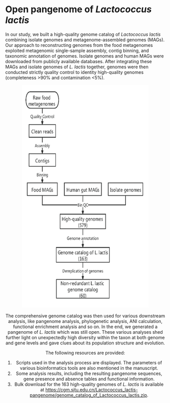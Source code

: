 # Open pangenome of *Lactococcus lactis*
In our study, we built a high-quality genome catalog of *Lactococcus lactis* combining isolate genomes and metagenome-assembled genomes (MAGs). Our approach to reconstructing genomes from the food metagenomes exploited metagenomic single-sample assembly, contig binning, and taxonomic annotation of genomes. Isolate genomes and human MAGs were downloaded from publicly available databases. After integrating these MAGs and isolate genomes of *L. lactis* together, genomes were then conducted strictly quality control to identity high-quality genomes (completeness >90% and contamination <5%).



<div align="center">
    <img src="https://github.com/skye-zhai/analysis-pipeline/blob/main/Pipeline.png" height="700" width="400">
</div>




<div align="center">



The comprehensive genome catalog was then used for various downstream analysis, like pangenome analysis, phylogenetic analysis, ANI calculation, functional enrichment analysis and so on. In the end, we generated a pangenome of *L. lactis* which was still open. These various analyses shed further light on unexpectedly high diversity within the taxon at both genome and gene levels and gave clues about its population structure and evolution. 



The following resources are provided:

1. Scripts used in the analysis process are displayed. The parameters of various bioinformatics tools are also mentioned in the manuscript.
2. Some analysis results, including the resulting pangenome sequences, gene presence and absence tables and functional information.
3. Bulk download for the 163 high-quality genomes of *L. lactis* is available at https://cgm.sjtu.edu.cn/Lactococcus_lactis-pangenome/genome_catalog_of_Lactococcus_lactis.zip.

